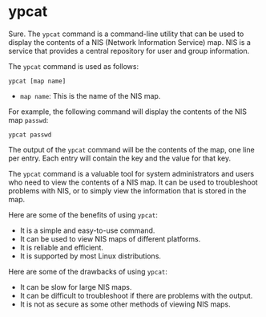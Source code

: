 # ypcat

Sure. The `ypcat` command is a command-line utility that can be used to display the contents of a NIS (Network Information Service) map. NIS is a service that provides a central repository for user and group information.

The `ypcat` command is used as follows:

```
ypcat [map name]
```

* `map name`: This is the name of the NIS map.

For example, the following command will display the contents of the NIS map `passwd`:

```
ypcat passwd
```

The output of the `ypcat` command will be the contents of the map, one line per entry. Each entry will contain the key and the value for that key.

The `ypcat` command is a valuable tool for system administrators and users who need to view the contents of a NIS map. It can be used to troubleshoot problems with NIS, or to simply view the information that is stored in the map.

Here are some of the benefits of using `ypcat`:

* It is a simple and easy-to-use command.
* It can be used to view NIS maps of different platforms.
* It is reliable and efficient.
* It is supported by most Linux distributions.

Here are some of the drawbacks of using `ypcat`:

* It can be slow for large NIS maps.
* It can be difficult to troubleshoot if there are problems with the output.
* It is not as secure as some other methods of viewing NIS maps.
